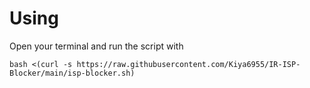 # Using
Open your terminal and run the script with
```
bash <(curl -s https://raw.githubusercontent.com/Kiya6955/IR-ISP-Blocker/main/isp-blocker.sh)
```
